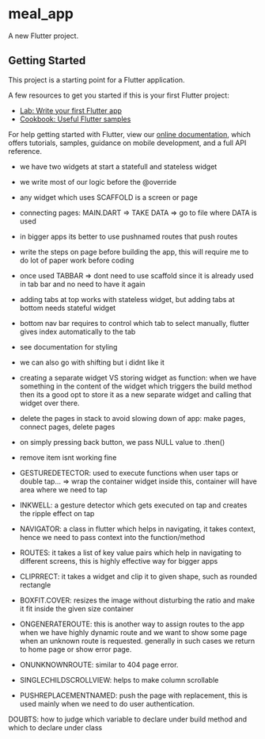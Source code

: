 # meal_app

A new Flutter project.

## Getting Started

This project is a starting point for a Flutter application.

A few resources to get you started if this is your first Flutter project:

- [Lab: Write your first Flutter app](https://flutter.dev/docs/get-started/codelab)
- [Cookbook: Useful Flutter samples](https://flutter.dev/docs/cookbook)

For help getting started with Flutter, view our
[online documentation](https://flutter.dev/docs), which offers tutorials,
samples, guidance on mobile development, and a full API reference.


- we have two widgets at start a statefull and stateless widget
- we write most of our logic before the @override 
- any widget which uses SCAFFOLD is a screen or page
- connecting pages: MAIN.DART => TAKE DATA => go to file where DATA is used
- in bigger apps its better to use pushnamed routes that push routes
- write the steps on page before building the app, this will require me to do lot of paper work before coding
- once used TABBAR => dont need to use scaffold since it is already used in tab bar and no need to have it again
- adding tabs at top works with stateless widget, but adding tabs at bottom needs stateful widget
- bottom nav bar requires to control which tab to select manually, flutter gives index automatically to the tab 
- see documentation for styling
- we can also go with shifting but i didnt like it
- creating a separate widget VS storing widget as function: when we have something in the content of the widget which triggers the build method then its a good opt to store it as a new separate widget and calling that widget over there.
- delete the pages in stack to avoid slowing down of app: make pages, connect pages, delete pages
- on simply pressing back button, we pass NULL value to .then()
- remove item isnt working fine

- GESTUREDETECTOR: used to execute functions when user taps or double tap... => wrap the container widget inside this, container will have area where we need to tap
- INKWELL: a gesture detector which gets executed on tap and creates the ripple effect on tap
- NAVIGATOR: a class in flutter which helps in navigating, it takes context, hence we need to pass context into the function/method
- ROUTES: it takes a list of key value pairs which help in navigating to different screens, this is highly effective way for bigger apps
- CLIPRRECT: it takes a widget and clip it to given shape, such as rounded rectangle
- BOXFIT.COVER: resizes the image without disturbing the ratio and make it fit inside the given size container
- ONGENERATEROUTE: this is another way to assign routes to the app when we have highly dynamic route and we want to show some page when an unknown route is requested. generally in such cases we return to home page or show error page. 
- ONUNKNOWNROUTE: similar to 404 page error.
- SINGLECHILDSCROLLVIEW: helps to make column scrollable
- PUSHREPLACEMENTNAMED: push the page with replacement, this is used mainly when we need to do user authentication.


DOUBTS:
how to judge which variable to declare under build method and which to declare under class